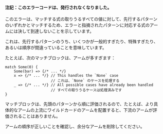 <!--
#### Note: this error code is no longer emitted by the compiler.
-->
#### 注記：このエラーコードは、発行されなくなりました。

<!--
This error suggests that the expression arm corresponding to the noted pattern
will never be reached as for all possible values of the expression being
matched, one of the preceding patterns will match.
-->
このエラーは、マッチする式の取りうるすべての値に対して、先行するパターンのいずれかとマッチするため、エラーと指摘されたパターンに対応する式のアームには決して到達しないことを示しています。

<!--
This means that perhaps some of the preceding patterns are too general, this
one is too specific or the ordering is incorrect.
-->
これは、先行するパターンのうち、いくつかが一般的すぎたり、特殊すぎたり、あるいは順序が間違っていることを意味しています。

<!--
For example, the following `match` block has too many arms:
-->
たとえば、次のマッチブロックは、アームが多すぎます：

```
match Some(0) {
    Some(bar) => {/* ... */}
    x => {/* ... */} // This handles the `None` case
                     // これは、`None` のケースを処理する
    _ => {/* ... */} // All possible cases have already been handled
                     // すべての取りうるケースは処理済みです
}
```

<!--
`match` blocks have their patterns matched in order, so, for example, putting
a wildcard arm above a more specific arm will make the latter arm irrelevant.
-->
マッチブロックは、先頭のパターンから順に評価されるので、たとえば、より具体的なアームの上流にワイルドカードのアームを配置すると、下流のアームが評価されることはありません。

<!--
Ensure the ordering of the match arm is correct and remove any superfluous arms.
-->
アームの順序が正しいことを確認し、余分なアームを削除してください。
